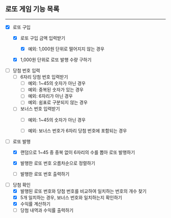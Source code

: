 ## 로또 게임 기능 목록

---

- [x]  로또 구입
    - [x]  로또 구입 금액 입력받기
        - [x]  예외: 1,000원 단위로 떨어지지 않는 경우
    - [x]  1,000원 단위로 로또 발행 수량 구하기
   

- [ ]  당첨 번호 입력
    - [ ]  6자리 당첨 번호 입력받기
        - [ ]  예외: 1~45의 숫자가 아닌 경우
        - [ ]  예외: 중복된 숫자가 있는 경우
        - [ ]  예외: 6자리가 아닌 경우
        - [ ]  예외: 쉼표로 구분되지 않는 경우
    - [ ]  보너스 번호 입력받기
        - [ ]  예외: 1~45의 숫자가 아닌 경우
        - [ ]  예외: 보너스 번호가 6자리 당첨 번호에 포함되는 경우 
   

- [ ]  로또 발행
    - [x]  랜덤으로 1~45 중 중복 없이 6자리의 수를 뽑아 로또 발행하기
    - [x]  발행한 로또 번호 오름차순으로 정렬하기
    - [ ]  발행한 로또 번호 출력하기
   

- [ ]  당첨 확인
    - [x]  발행된 로또 번호와 당첨 번호를 비교하여 일치하는 번호의 개수 찾기
    - [x]  5개 일치하는 경우, 보너스 번호와 일치하는지 확인하기
    - [x]  수익률 계산하기
    - [ ]  당첨 내역과 수익률 출력하기